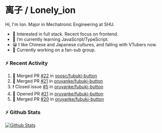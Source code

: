 # 离子 / Lonely_ion

Hi, I'm Ion. Major in Mechatronic Engineering at SHU.

+ 🧐 Interested in full stack. Recent focus on frontend.
+ 🌱 I’m currently learning JavaScript/TypeScript.
+ 😀 I like Chinese and Japanese cultures, and falling with VTubers now.
+ 🔭 Currently working on a fan-sub group.

### :zap: Recent Activity
<!--START_SECTION:activity-->
1. 🎉 Merged PR [#22](https://github.com//voosc/fubuki-button/pull/22) in [voosc/fubuki-button](https://github.com//voosc/fubuki-button)
2. 🎉 Merged PR [#21](https://github.com//oruyanke/fubuki-button/pull/21) in [oruyanke/fubuki-button](https://github.com//oruyanke/fubuki-button)
3. ❗️ Closed issue [#5](https://github.com//oruyanke/fubuki-button/issues/5) in [oruyanke/fubuki-button](https://github.com//oruyanke/fubuki-button)
4. 💪 Opened PR [#21](https://github.com//oruyanke/fubuki-button/pull/21) in [oruyanke/fubuki-button](https://github.com//oruyanke/fubuki-button)
5. 🎉 Merged PR [#20](https://github.com//oruyanke/fubuki-button/pull/20) in [oruyanke/fubuki-button](https://github.com//oruyanke/fubuki-button)
<!--END_SECTION:activity-->

### :zap: Github Stats

[![Github Stats](https://github-readme-stats.vercel.app/api?username=lonelyion)](https://github.com/anuraghazra/github-readme-stats)
